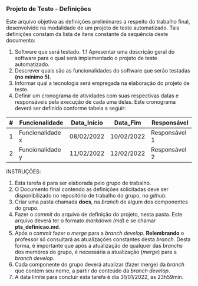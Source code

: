 ### Projeto de Teste - Definições

Este arquivo objetiva as definições preliminares a respeito do trabalho final, desenvolvido na modalidade de um projeto de teste automatizado. Tais definições constam da lista de itens constante da sequência deste documento:
1. Software que será testado.
   1.1 Apresentar uma descrição geral do software para o qual será implementado o projeto de teste automatizado.
2. Descrever quais são as funcionalidades do software que serão testadas **(no mínimo 5)**.
3. Informar qual a tecnologia será empregada na elaboração do projeto de teste.
4. Definir um cronograma de atividades com suas respectivas datas e responsáveis pela execução de cada uma delas. Este cronograma deverá ser definido conforme tabela a seguir:

|#|Funcionalidade|Data_Início|Data_Fim|Responsável|
|---|-----|---|---|---|
|1|Funcionalidade x|08/02/2022|10/02/2022|Responsável 1|
|2|Funcionalidade y|11/02/2022|12/02/2022|Responsável 2|

INSTRUÇÕES:
1. Esta tarefa é para ser elaborada pelo grupo de trabalho.
2. O Documento final contendo as definições solicitadas deve ser disponibilizado no repositório de trabalho do grupo, no _github_.
3. Criar uma pasta chamada **docs**, na _branch_ de algum dos componentes do grupo.
4. Fazer o _commit_ do arquivo de definição do projeto, nesta pasta. Este arquivo deverá ter o formato _markdown (md)_ e se chamar **pts_definicao.md**.
5. Após o _commit_ fazer o _merge_ para a _branch develop_.
**Relembrando** o professor só consultará as atualizações constantes desta _branch_. Desta forma, é importante que após a atualização de qualquer das _branchs_ dos membros do grupo, é necessária a atualização (_merge_) para a _branch develop_.
6. Cada componente do grupo deverá atualizar (fazer merge) da _branch_ que contém seu nome, a partir do conteúdo da _branch develop_.
7. A data limite para concluir esta tarefa é dia 31/01/2022, as 23h59min.
